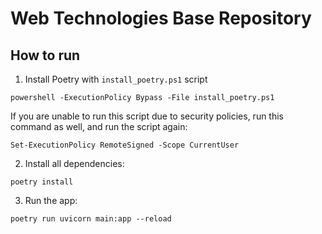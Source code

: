 # Web Technologies Base Repository

## How to run

1. Install Poetry with `install_poetry.ps1` script
```
powershell -ExecutionPolicy Bypass -File install_poetry.ps1
```

If you are unable to run this script due to security policies, run this command as well, and run the script again:

```
Set-ExecutionPolicy RemoteSigned -Scope CurrentUser

```

2. Install all dependencies:

```
poetry install
```

3. Run the app:

```
poetry run uvicorn main:app --reload
```
